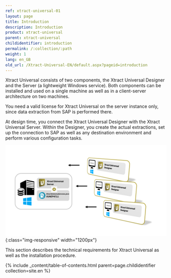 ```yaml
---
ref: xtract-universal-01
layout: page
title: Introduction
description: Introduction
product: xtract-universal
parent: xtract-universal
childidentifier: introduction
permalink: /:collection/:path
weight: 1
lang: en_GB
old_url: /Xtract-Universal-EN/default.aspx?pageid=introduction
---
```


Xtract Universal consists of two components, the Xtract Universal Designer and the Server (a lightweight Windows service). Both components can be installed and used on a single machine as well as in a client-server architecture on two machines. 

You need a valid license for Xtract Universal on the server instance only, since data extraction from SAP is performed there. 

At design time, you connect the Xtract Universal Designer with the Xtract Universal Server. Within the Designer, you create the actual extractions, set up the connection to SAP as well as any destination environment and perform various configuration tasks.

![client_server_architektur_xu_FINAL](/img/content/client_server_architektur_xu_FINAL.png){:class="img-responsive" width="1200px"}

This section describes the technical requirements for Xtract Universal as well as the installation procedure.

{% include _content/table-of-contents.html parent=page.childidentifier collection=site.en %}
